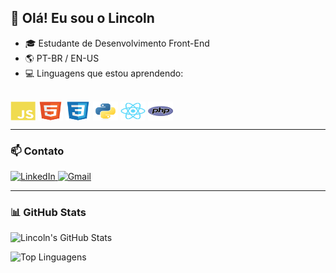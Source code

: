 ## 👋 Olá! Eu sou o Lincoln

- 🎓 Estudante de Desenvolvimento Front-End
- 🌎 PT-BR / EN-US
- 💻 Linguagens que estou aprendendo:

<div style="display: inline_block"><br>
  <img align="center" alt="JavaScript" height="30" width="40" src="https://raw.githubusercontent.com/devicons/devicon/master/icons/javascript/javascript-plain.svg">
  <img align="center" alt="HTML" height="30" width="40" src="https://raw.githubusercontent.com/devicons/devicon/master/icons/html5/html5-original.svg">
  <img align="center" alt="CSS" height="30" width="40" src="https://raw.githubusercontent.com/devicons/devicon/master/icons/css3/css3-original.svg">
  <img align="center" alt="Python" height="30" width="40" src="https://raw.githubusercontent.com/devicons/devicon/master/icons/python/python-original.svg">
  <img align="center" alt="React" height="30" width="40" src="https://raw.githubusercontent.com/devicons/devicon/master/icons/react/react-original.svg">
  <img align="center" alt="PHP" height="30" width="40" src="https://raw.githubusercontent.com/devicons/devicon/master/icons/php/php-original.svg">
</div>

---

### 📫 Contato

<a href="https://www.linkedin.com/in/lincoln-sadler-499151213/" target="_blank">
  <img src="https://img.shields.io/badge/-LinkedIn-%230077B5?style=for-the-badge&logo=linkedin&logoColor=white" alt="LinkedIn">
</a>
<a href="mailto:lincolnjcsadler@gmail.com" target="_blank">
  <img src="https://img.shields.io/badge/-Gmail-%23333?style=for-the-badge&logo=gmail&logoColor=white" alt="Gmail">
</a>

---

### 📊 GitHub Stats

![Lincoln's GitHub Stats](https://github-readme-stats.vercel.app/api?username=lincolnsadler&theme=vue-dark&show_icons=true&hide_border=true&count_private=true)

![Top Linguagens](https://github-readme-stats.vercel.app/api/top-langs/?username=lincolnsadler&theme=vue-dark&show_icons=true&hide_border=true&layout=compact)
